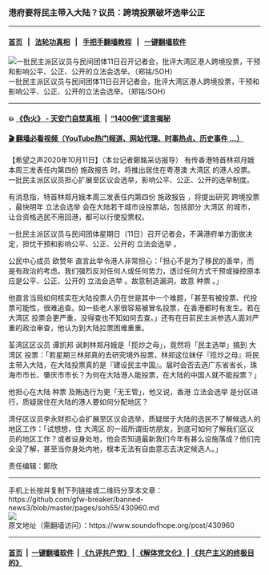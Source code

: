 ### 港府要将民主带入大陆？议员：跨境投票破坏选举公正
------------------------

#### [首页](https://github.com/gfw-breaker/banned-news3/blob/master/README.md) &nbsp;&nbsp;|&nbsp;&nbsp; [法轮功真相](https://github.com/begood0513/basic/blob/master/README.md)  &nbsp;&nbsp;|&nbsp;&nbsp; [手把手翻墙教程](https://github.com/gfw-breaker/guides/wiki)  &nbsp;&nbsp;|&nbsp;&nbsp; [一键翻墙软件](https://github.com/gfw-breaker/nogfw/blob/master/README.md)  



<div><img alt="一批民主派区议员与民间团体11日召开记者会，批评大湾区港人跨境投票，干预和影响公平、公正、公开的立法会选举。（郑铭/SOH）" src="https://img.soundofhope.org/2020-10/20201011-press-1-1602426242632.jpg"/>
<br/><figcaption class="caption">
 一批民主派区议员与民间团体11日召开记者会，批评大湾区港人跨境投票，干预和影响公平、公正、公开的立法会选举。（郑铭/SOH）
</figcaption></div><hr/>

#### 💥 [《伪火》 - 天安门自焚真相 ](http://158.247.195.190:10000/videos/blog/weihuo.html)&nbsp; |&nbsp; [“1400例”谎言揭秘  ](http://158.247.195.190:10000/videos/blog/jiexi1400.html)

#### [ 🎬  翻墙必看视频（YouTube热门频道、网站代理、时事热点、历史事件 ...）](https://github.com/gfw-breaker/links/blob/master/banned.md)

<div><div class="Content__Wrapper sc-1bvya0-0 grZQxZ">
 <p class="meta-top">
  <span class="meta">
   【希望之声2020年10月11日】（本台记者鄭銘采访报导）
  </span>
  有传香港特首林郑月娥本周三发表任内第四份
  <ok href="/term/26734">
   施政报告
  </ok>
  时，将推出居住在粤港澳
  <ok href="/term/94369">
   大湾区
  </ok>
  的港人投票。一批民主派区议员担心扩展至区议会选举，影响公平、公正、公开的选举制度。
 </p>
 <p>
  有消息指，特首林郑月娥本周三发表任内第四份
  <ok href="/term/26734">
   施政报告
  </ok>
  ，将提出研究
  <ok href="/term/395137">
   跨境投票
  </ok>
  ，最快明年
  <ok href="/term/126511">
   立法会选举
  </ok>
  会在大陆若干城市设投票站，包括部分
  <ok href="/term/94369">
   大湾区
  </ok>
  的城市，让合资格选民不用回港，都可以行使投票权。
 </p>
 <div class="AD_Embed__Wrap-sc-1xslmin-0 igMuqX module desktop">
  <div>
  </div>
 </div>
 <p>
  一批民主派区议员与民间团体星期日（11日）召开记者会，不满港府单方面做决定，担忧干预和影响公平、公正、公开的
  <ok href="/term/126511">
   立法会选举
  </ok>
  。
 </p>
 <p>
  公民中心成员
  <ok href="/term/395140">
   欧赞年
  </ok>
  直言此举令港人非常担心：「担心不是为了移民的善举，而是有政治的考虑。我们强烈反对任何人或任何势力，透过任何方式干预或操控原本应是公平、公正、公开的
  <ok href="/term/126511">
   立法会选举
  </ok>
  。故意制造漏洞，故意
  <ok href="/term/88022">
   种票
  </ok>
  。」
 </p>
 <p>
  他直言当局如何核实在大陆投票人仍在世是其中一个难题，「甚至有被投票、代投票可能性，很难追查。如一些老人家很容易被冒名投票，在香港都时有发生。若在
  <ok href="/term/94369">
   大湾区
  </ok>
  投票会更严重，没得查也不知如何去查。」还有在目前民主派参选人面对严重的政治审查，他认为到大陆拉票困难重重。
 </p>
 <p>
  荃湾区区议员
  <ok href="/term/58740">
   谭凯邦
  </ok>
  讽刺林郑月娥是「揽炒之母」，竟然将「民主选举」搞到
  <ok href="/term/94369">
   大湾区
  </ok>
  投票：「若星期三林郑真的去研究境外投票，林郑这位妹仔『揽炒之母』将民主带入大陆，在大陆投票真的是『建设民主中国』。届时会否去选广东省省长，珠海市市长、肇庆市市长？为何在大陆港人能投票，在大陆的中国人就不能投票？」
 </p>
 <p>
  他担心在大陆
  <ok href="/term/88022">
   种票
  </ok>
  及贿选行为更「无王管」，他又说，香港
  <ok href="/term/126511">
   立法会选举
  </ok>
  是分区进行，质疑居住在大陆的港人要如何分配地区？
 </p>
 <p>
  湾仔区议员李永财担心会扩展至区议会选举，质疑居于大陆的选民不了解候选人的地区工作：「试想想，住
  <ok href="/term/94369">
   大湾区
  </ok>
  的一班所谓街坊朋友，到底可如何了解我们区议员的地区工作？或者设身处地，他会否知道最新我们今年有甚么设施落成？他们完全没了解，甚至当你身处内地，根本无法有自由意志去决定候选人。」
 </p>
 <p class="meta-btm">
  责任编辑：鄭欣
 </p>
</div>
</div>
<hr/>
手机上长按并复制下列链接或二维码分享本文章：<br/>
https://github.com/gfw-breaker/banned-news3/blob/master/pages/soh55/430960.md <br/>
<a href='https://github.com/gfw-breaker/banned-news3/blob/master/pages/soh55/430960.md'><img src='https://github.com/gfw-breaker/banned-news3/blob/master/pages/soh55/430960.md.png'/></a> <br/>
原文地址（需翻墙访问）：https://www.soundofhope.org/post/430960


------------------------
#### [首页](https://github.com/gfw-breaker/banned-news3/blob/master/README.md) &nbsp;|&nbsp; [一键翻墙软件](https://github.com/gfw-breaker/nogfw/blob/master/README.md) &nbsp;| [《九评共产党》](https://github.com/gfw-breaker/9ping.md/blob/master/README.md#九评之一评共产党是什么) | [《解体党文化》](https://github.com/gfw-breaker/jtdwh.md/blob/master/README.md) | [《共产主义的终极目的》](https://github.com/gfw-breaker/gczydzjmd.md/blob/master/README.md)


<img src='http://gfw-breaker.win/banned-news3/pages/soh55/430960.md' width='0px' height='0px'/>